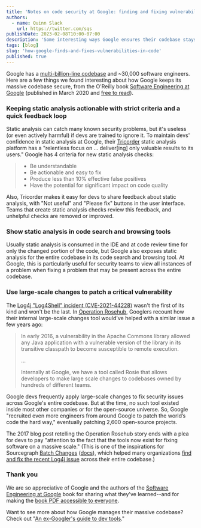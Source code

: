 ```yaml
---
title: 'Notes on code security at Google: finding and fixing vulnerabilities in a massive codebase'
authors:
  - name: Quinn Slack
    url: https://twitter.com/sqs
publishDate: 2023-02-08T10:00-07:00
description: 'Some interesting ways Google ensures their codebase stays secure, across billions of lines of code and ~30,000 software engineers.'
tags: [blog]
slug: 'how-google-finds-and-fixes-vulnerabilities-in-code'
published: true
---
```


Google has a [multi-billion-line codebase](https://cacm.acm.org/magazines/2016/7/204032-why-google-stores-billions-of-lines-of-code-in-a-single-repository/fulltext) and ~30,000 software engineers. Here are a few things we found interesting about how Google keeps its massive codebase secure, from the O'Reilly book [Software Engineering at Google](https://abseil.io/resources/swe-book) (published in March 2020 and [free to read](https://abseil.io/resources/swe-book/html/toc.html)).

### Keeping static analysis actionable with strict criteria and a quick feedback loop

Static analysis can catch many known security problems, but it's useless (or even actively harmful) if devs are trained to ignore it.  To maintain devs' confidence in static analysis at Google, their [Tricorder](https://ieeexplore.ieee.org/document/7194609) static analysis platform has a "relentless focus on … deliver[ing] only valuable results to its users." Google has 4 criteria for new static analysis checks:

> * Be understandable
> * Be actionable and easy to fix
> * Produce less than 10% effective false positives
> * Have the potential for significant impact on code quality

Also, Tricorder makes it easy for devs to share feedback about static analysis, with "Not useful" and "Please fix" buttons in the user interface. Teams that create static analysis checks review this feedback, and unhelpful checks are removed or improved.

### Show static analysis in code search and browsing tools

Usually static analysis is consumed in the IDE and at code review time for only the changed portion of the code, but Google also exposes static analysis for the entire codebase in its code search and browsing tool. At Google, this is particularly useful for security teams to view all instances of a problem when fixing a problem that may be present across the entire codebase.

### Use large-scale changes to patch a critical vulnerability

The [Log4j "Log4Shell" incident (CVE-2021-44228)](https://about.sourcegraph.com/blog/log4j-log4shell-0-day/) wasn't the first of its kind and won't be the last. In [Operation Rosehub](https://opensource.googleblog.com/2017/03/operation-rosehub.html), Googlers recount how their internal large-scale changes tool would've helped with a similar issue a few years ago:

> In early 2016, a vulnerability in the Apache Commons library allowed any Java application with a vulnerable version of the library in its transitive classpath to become susceptible to remote execution.
>
> ...
>
> Internally at Google, we have a tool called Rosie that allows developers to make large scale changes to codebases owned by hundreds of different teams.

Google devs frequently apply large-scale changes to fix security issues across Google's entire codebase. But at the time, no such tool existed inside most other companies or for the open-source universe. So, Google "recruited even more engineers from around Google to patch the world’s code the hard way," eventually patching 2,600 open-source projects.

The 2017 blog post retelling the Operation Rosehub story ends with a plea for devs to pay "attention to the fact that the tools now exist for fixing software on a massive scale." (This is one of the inspirations for Sourcegraph [Batch Changes](https://about.sourcegraph.com/batch-changes) ([docs](https://docs.sourcegraph.com/batch_changes)), which helped many organizations [find and fix the recent Log4j issue](https://about.sourcegraph.com/blog/log4j-log4shell-0-day/#Automate-PRs-to-fixmitigate-the-log4j-0-day-across-all-your-code) across their entire codebase.)

### Thank you

We are so appreciative of Google and the authors of the [Software Engineering at Google](https://abseil.io/resources/swe-book) book for sharing what they've learned--and for making the [book PDF accessible to everyone](https://twitter.com/TitusWinters/status/1385370425128062986).

Want to see more about how Google manages their massive codebase? Check out "[An ex-Googler's guide to dev tools](https://about.sourcegraph.com/blog/ex-googler-guide-dev-tools/)."
